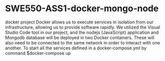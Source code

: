 # SWE550-ASS1-docker-mongo-node
docker project
Docker allows us to execute services in isolation from our infrastructure, allowing us to provide software rapidly. We utilized the Visual Studio Code tool in our project, and the nodejs (JavaScript) application and Mongodb database will be deployed in two Docker containers. These will also need to be connected to the same network in order to interact with one another.
To start all the services defined in a docker-compose.yml by command 
$docker-compose up 

